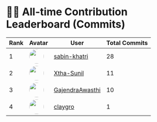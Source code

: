 # 🧑‍💻 All-time Contribution Leaderboard (Commits)

| Rank | Avatar | User | Total Commits |
|------|---------|------|----------------|
| 1 | <img src="https://avatars.githubusercontent.com/u/146078808?v=4" width="40" height="40" style="border-radius:50%"/> | [sabin-khatri](https://github.com/sabin-khatri) | 28 |
| 2 | <img src="https://avatars.githubusercontent.com/u/116238476?v=4" width="40" height="40" style="border-radius:50%"/> | [Xtha-Sunil](https://github.com/Xtha-Sunil) | 11 |
| 3 | <img src="https://avatars.githubusercontent.com/u/159510549?v=4" width="40" height="40" style="border-radius:50%"/> | [GajendraAwasthi](https://github.com/GajendraAwasthi) | 10 |
| 4 | <img src="https://avatars.githubusercontent.com/u/166215085?v=4" width="40" height="40" style="border-radius:50%"/> | [claygro](https://github.com/claygro) | 1 |